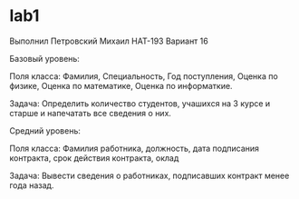 # lab1

Выполнил Петровский Михаил НАТ-193
Вариант 16

Базовый уровень:

Поля класса: Фамилия, Специальность, Год поступления, Оценка по физике, Оценка по математике, Оценка по информаткие.

Задача: Определить количество студентов, учашихся на 3 курсе и старше и напечатать все сведения о них.

Средний уровень:

Поля класса: Фамилия работника, должность, дата подписания контракта, срок действия контракта, оклад

Задача: Вывести сведения о работниках, подписавших контракт менее года назад.
